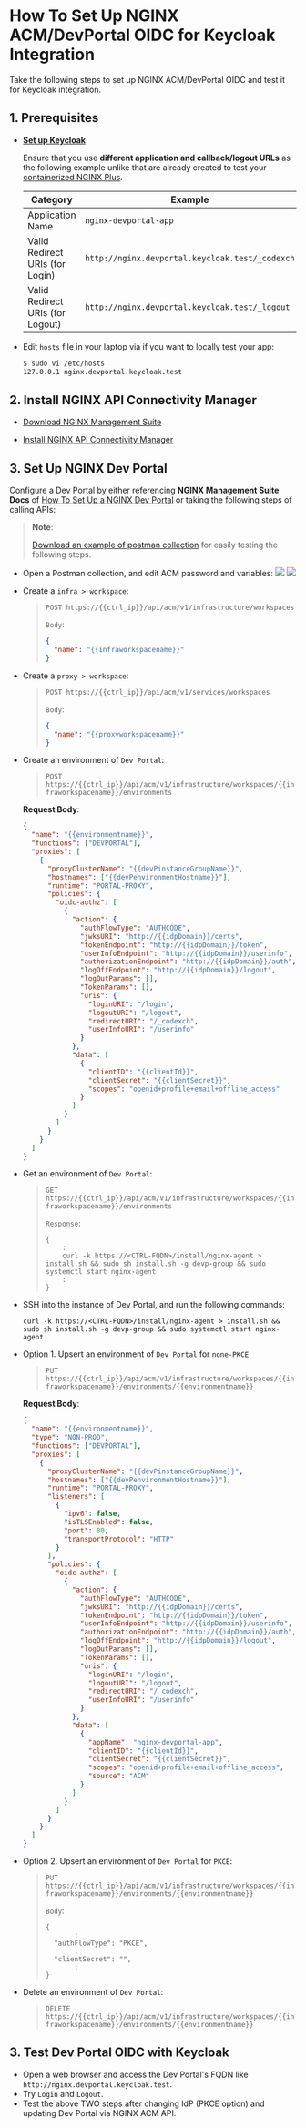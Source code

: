 # How To Set Up NGINX ACM/DevPortal OIDC for Keycloak Integration

Take the following steps to set up NGINX ACM/DevPortal OIDC and test it for Keycloak integration.

## 1. Prerequisites

- [**Set up Keycloak**](./01-IdP-Setup.md)

  Ensure that you use **different application and callback/logout URLs** as the following example unlike that are already created to test your [containerized NGINX Plus](./02-NGINX-Plus-Setup.md).

  | Category                         | Example                                         |
  | -------------------------------- | ----------------------------------------------- |
  | Application Name                 | `nginx-devportal-app`                           |
  | Valid Redirect URIs (for Login)  | `http://nginx.devportal.keycloak.test/_codexch` |
  | Valid Redirect URIs (for Logout) | `http://nginx.devportal.keycloak.test/_logout`  |

- Edit `hosts` file in your laptop via if you want to locally test your app:

  ```bash
  $ sudo vi /etc/hosts
  127.0.0.1 nginx.devportal.keycloak.test
  ```

## 2. Install NGINX API Connectivity Manager

- [Download NGINX Management Suite](https://docs.nginx.com/nginx-management-suite/)

- [Install NGINX API Connectivity Manager](https://docs.nginx.com/nginx-management-suite/admin-guides/installation/install-guide/)

## 3. Set Up NGINX Dev Portal

Configure a Dev Portal by either referencing **NGINX Management Suite Docs** of [How To Set Up a NGINX Dev Portal](https://docs.nginx.com/nginx-management-suite/acm/getting-started/add-devportal/) or taking the following steps of calling APIs:

> **Note**:
>
> [Download an example of postman collection](./ACM-DevPortal-OIDC-for-Keycloak.postman_collection.json) for easily testing the following steps.

- Open a Postman collection, and edit ACM password and variables:
  ![](./img/postman-auth.png)
  ![](./img/postman-variables.png)

- Create a `infra > workspace`:

  > `POST https://{{ctrl_ip}}/api/acm/v1/infrastructure/workspaces`
  >
  > `Body`:
  >
  > ```json
  > {
  >   "name": "{{infraworkspacename}}"
  > }
  > ```

- Create a `proxy > workspace`:

  > `POST https://{{ctrl_ip}}/api/acm/v1/services/workspaces`
  >
  > `Body`:
  >
  > ```json
  > {
  >   "name": "{{proxyworkspacename}}"
  > }
  > ```

- Create an environment of `Dev Portal`:

  > `POST https://{{ctrl_ip}}/api/acm/v1/infrastructure/workspaces/{{infraworkspacename}}/environments`

  **Request Body**:

  ```json
  {
    "name": "{{environmentname}}",
    "functions": ["DEVPORTAL"],
    "proxies": [
      {
        "proxyClusterName": "{{devPinstanceGroupName}}",
        "hostnames": ["{{devPenvironmentHostname}}"],
        "runtime": "PORTAL-PROXY",
        "policies": {
          "oidc-authz": [
            {
              "action": {
                "authFlowType": "AUTHCODE",
                "jwksURI": "http://{{idpDomain}}/certs",
                "tokenEndpoint": "http://{{idpDomain}}/token",
                "userInfoEndpoint": "http://{{idpDomain}}/userinfo",
                "authorizationEndpoint": "http://{{idpDomain}}/auth",
                "logOffEndpoint": "http://{{idpDomain}}/logout",
                "logOutParams": [],
                "TokenParams": [],
                "uris": {
                  "loginURI": "/login",
                  "logoutURI": "/logout",
                  "redirectURI": "/_codexch",
                  "userInfoURI": "/userinfo"
                }
              },
              "data": [
                {
                  "clientID": "{{clientId}}",
                  "clientSecret": "{{clientSecret}}",
                  "scopes": "openid+profile+email+offline_access"
                }
              ]
            }
          ]
        }
      }
    ]
  }
  ```

- Get an environment of `Dev Portal`:

  > `GET https://{{ctrl_ip}}/api/acm/v1/infrastructure/workspaces/{{infraworkspacename}}/environments`
  >
  > `Response`:
  >
  > ```
  > {
  >     :
  >     curl -k https://<CTRL-FQDN>/install/nginx-agent > install.sh && sudo sh install.sh -g devp-group && sudo systemctl start nginx-agent
  >     :
  > }
  > ```

- SSH into the instance of Dev Portal, and run the following commands:

  ```ssh
  curl -k https://<CTRL-FQDN>/install/nginx-agent > install.sh && sudo sh install.sh -g devp-group && sudo systemctl start nginx-agent
  ```

- Option 1. Upsert an environment of `Dev Portal` for `none-PKCE`

  > `PUT https://{{ctrl_ip}}/api/acm/v1/infrastructure/workspaces/{{infraworkspacename}}/environments/{{environmentname}}`

  **Request Body**:

  ```json
  {
    "name": "{{environmentname}}",
    "type": "NON-PROD",
    "functions": ["DEVPORTAL"],
    "proxies": [
      {
        "proxyClusterName": "{{devPinstanceGroupName}}",
        "hostnames": ["{{devPenvironmentHostname}}"],
        "runtime": "PORTAL-PROXY",
        "listeners": [
          {
            "ipv6": false,
            "isTLSEnabled": false,
            "port": 80,
            "transportProtocol": "HTTP"
          }
        ],
        "policies": {
          "oidc-authz": [
            {
              "action": {
                "authFlowType": "AUTHCODE",
                "jwksURI": "http://{{idpDomain}}/certs",
                "tokenEndpoint": "http://{{idpDomain}}/token",
                "userInfoEndpoint": "http://{{idpDomain}}/userinfo",
                "authorizationEndpoint": "http://{{idpDomain}}/auth",
                "logOffEndpoint": "http://{{idpDomain}}/logout",
                "logOutParams": [],
                "TokenParams": [],
                "uris": {
                  "loginURI": "/login",
                  "logoutURI": "/logout",
                  "redirectURI": "/_codexch",
                  "userInfoURI": "/userinfo"
                }
              },
              "data": [
                {
                  "appName": "nginx-devportal-app",
                  "clientID": "{{clientId}}",
                  "clientSecret": "{{clientSecret}}",
                  "scopes": "openid+profile+email+offline_access",
                  "source": "ACM"
                }
              ]
            }
          ]
        }
      }
    ]
  }
  ```

- Option 2. Upsert an environment of `Dev Portal` for `PKCE`:

  > `PUT https://{{ctrl_ip}}/api/acm/v1/infrastructure/workspaces/{{infraworkspacename}}/environments/{{environmentname}}`
  >
  > `Body`:
  >
  > ```
  > {
  >        :
  >   "authFlowType": "PKCE",
  >        :
  >   "clientSecret": "",
  >        :
  > }
  > ```

- Delete an environment of `Dev Portal`:

  > `DELETE https://{{ctrl_ip}}/api/acm/v1/infrastructure/workspaces/{{infraworkspacename}}/environments/{{environmentname}}`

## 3. Test Dev Portal OIDC with Keycloak

- Open a web browser and access the Dev Portal's FQDN like `http://nginx.devportal.keycloak.test`.
- Try `Login` and `Logout`.
- Test the above TWO steps after changing IdP (PKCE option) and updating Dev Portal via NGINX ACM API.
